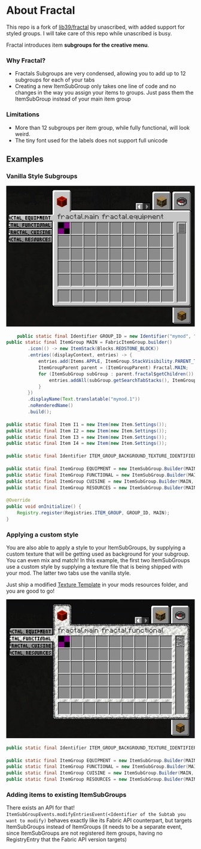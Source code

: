 # About Fractal
This repo is a fork of [lib39/fractal](https://git.sleeping.town/unascribed-mods/Lib39) by unascribed, with added support for styled groups. I will take care of this repo while unascribed is busy.

Fractal introduces item **subgroups for the creative menu**.

### Why Fractal?
- Fractals Subgroups are very condensed, allowing you to add up to 12 subgroups for each of your tabs
- Creating a new ItemSubGroup only takes one line of code and no changes in the way you assign your items to groups. Just pass them the ItemSubGroup instead of your main item group

### Limitations
- More than 12 subgroups per item group, while fully functional, will look weird.
- The tiny font used for the labels does not support full unicode

## Examples

### Vanilla Style Subgroups

![Screenshots of the Creative Tabs](images/screenshot_vanilla_style.png)

```java
	public static final Identifier GROUP_ID = new Identifier("mymod", "main");
public static final ItemGroup MAIN = FabricItemGroup.builder()
		.icon(() -> new ItemStack(Blocks.REDSTONE_BLOCK))
		.entries((displayContext, entries) -> {
		    entries.add(Items.APPLE, ItemGroup.StackVisibility.PARENT_TAB_ONLY);
		    ItemGroupParent parent = (ItemGroupParent) Fractal.MAIN;
		    for (ItemSubGroup subGroup : parent.fractal$getChildren()) {
		        entries.addAll(subGroup.getSearchTabStacks(), ItemGroup.StackVisibility.SEARCH_TAB_ONLY);
		    }
		})
		.displayName(Text.translatable("mymod.1"))
		.noRenderedName()
		.build();

public static final Item I1 = new Item(new Item.Settings());
public static final Item I2 = new Item(new Item.Settings());
public static final Item I3 = new Item(new Item.Settings());
public static final Item I4 = new Item(new Item.Settings());

public static final Identifier ITEM_GROUP_BACKGROUND_TEXTURE_IDENTIFIER = new Identifier("fractal", "textures/custom_item_group.png");

public static final ItemGroup EQUIPMENT = new ItemSubGroup.Builder(MAIN, new Identifier("fractal", "equipment"), Text.translatable("itemGroup.mymod.equipment")).entries((displayContext, entries) -> entries.add(Items.APPLE)).build();
public static final ItemGroup FUNCTIONAL = new ItemSubGroup.Builder(MAIN, new Identifier("fractal", "functional"), Text.translatable("itemGroup.mymod.functional")).entries((displayContext, entries) -> entries.add(Items.BAKED_POTATO)).build();
public static final ItemGroup CUISINE = new ItemSubGroup.Builder(MAIN, new Identifier("fractal", "cuisine"), Text.translatable("itemGroup.mymod.cuisine")).entries((displayContext, entries) -> entries.add(Items.CACTUS)).build();
public static final ItemGroup RESOURCES = new ItemSubGroup.Builder(MAIN, new Identifier("fractal", "resources"), Text.translatable("itemGroup.mymod.resources")).entries((displayContext, entries) -> entries.add(Items.DANDELION)).build();

@Override
public void onInitialize() {
    Registry.register(Registries.ITEM_GROUP, GROUP_ID, MAIN);
}
```

### Applying a custom style
You are also able to apply a style to your ItemSubGroups, by supplying a custom texture that will be getting used as background for your subgroup. You can even mix and match!
In this example, the first two ItemSubGroups use a custom style by supplying a texture file that is being shipped with your mod. The latter two tabs use the vanilla style.

Just ship a modified [Texture Template](images/tabs_template.png) in your mods resources folder, and you are good to go!

![Screenshots of the Creative Tabs](images/screenshot_custom_style.png)

```java
public static final Identifier ITEM_GROUP_BACKGROUND_TEXTURE_IDENTIFIER = new Identifier("mymod", "textures/item_group.png");

public static final ItemGroup EQUIPMENT = new ItemSubGroup.Builder(MAIN, Text.translatable("itemGroup.mymod.equipment")).backgroundTexture(ITEM_GROUP_BACKGROUND_TEXTURE_IDENTIFIER).entries((displayContext, entries) -> entries.add(I1)).build();
public static final ItemGroup FUNCTIONAL = new ItemSubGroup.Builder(MAIN, Text.translatable("itemGroup.mymod.functional")).backgroundTexture(ITEM_GROUP_BACKGROUND_TEXTURE_IDENTIFIER).entries((displayContext, entries) -> entries.add(I2)).build();
public static final ItemGroup CUISINE = new ItemSubGroup.Builder(MAIN, Text.translatable("itemGroup.mymod.cuisine")).entries((displayContext, entries) -> entries.add(I3)).build();
public static final ItemGroup RESOURCES = new ItemSubGroup.Builder(MAIN, Text.translatable("itemGroup.mymod.resources")).entries((displayContext, entries) -> entries.add(I4)).build();
```

### Adding items to existing ItemSubGroups

There exists an API for that! `ItemSubGroupEvents.modifyEntriesEvent(<Identifier of the Subtab you want to modify)` behaves exactly like its Fabric API counterpart, but targets ItemSubGroups instead of ItemGroups (it needs to be a separate event, since ItemSubGroups are not registered item groups, having no RegistryEntry that the Fabric API version targets)